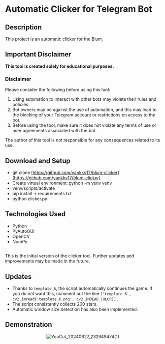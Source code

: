 # Automatic Clicker for Telegram Bot

## Description
This project is an automatic clicker for the Blum.

## Important Disclaimer
**This tool is created solely for educational purposes.**

### Disclaimer
Please consider the following before using this tool:
1. Using automation to interact with other bots may violate their rules and policies.
2. Bot owners may be against the use of automation, and this may lead to the blocking of your Telegram account or restrictions on access to the bot.
3. Before using the tool, make sure it does not violate any terms of use or user agreements associated with the bot.

The author of this tool is not responsible for any consequences related to its use.

## Download and Setup 
 * git clone [https://github.com/yankkv17/blum-clicker](https://github.com/yankkv17/blum-clicker)
 * Create virtual environment: python -m venv venv
 * venv/scripts/activate
 * pip install -r requirements.txt
 * python clicker.py

## Technologies Used
- Python
- PyAutoGUI
- OpenCV
- NumPy

##
This is the initial version of the clicker tool. Further updates and improvements may be made in the future.

## Updates
- Thanks to `template_6`, the script automatically continues the game. If you do not want this, comment out the line `('template_6', cv2.imread('template_6.png', cv2.IMREAD_COLOR)),`.
- The script consistently collects 200 stars.
- Automatic window size detection has also been implemented.

## Demonstration
<div align="center">

![YouCut_20240627_232949474(1)](https://github.com/yankkv17/blum-clicker/assets/166509664/1b0f19f4-1a1b-4d4f-9868-5181af693fee)
<div align="center">

